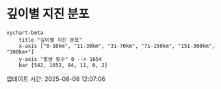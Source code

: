 # 깊이별 지진 분포

```mermaid
xychart-beta
    title "깊이별 지진 분포"
    x-axis ["0-10km", "11-30km", "31-70km", "71-150km", "151-300km", "300km+"]
    y-axis "발생 횟수" 0 --> 1654
    bar [542, 1652, 84, 11, 0, 2]
```

업데이트 시간: 2025-08-08 12:07:06
